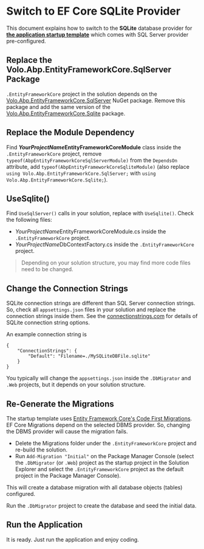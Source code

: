 # Switch to EF Core SQLite Provider

This document explains how to switch to the **SQLite** database provider for **[the application startup template](Startup-Templates/Application.md)** which comes with SQL Server provider pre-configured.

## Replace the Volo.Abp.EntityFrameworkCore.SqlServer Package

`.EntityFrameworkCore` project in the solution depends on the [Volo.Abp.EntityFrameworkCore.SqlServer](https://www.nuget.org/packages/Volo.Abp.EntityFrameworkCore.SqlServer) NuGet package. Remove this package and add the same version of the [Volo.Abp.EntityFrameworkCore.Sqlite](https://www.nuget.org/packages/Volo.Abp.EntityFrameworkCore.Sqlite) package.

## Replace the Module Dependency

Find ***YourProjectName*EntityFrameworkCoreModule** class inside the `.EntityFrameworkCore` project, remove `typeof(AbpEntityFrameworkCoreSqlServerModule)` from the `DependsOn` attribute, add `typeof(AbpEntityFrameworkCoreSqliteModule)` (also replace `using Volo.Abp.EntityFrameworkCore.SqlServer;` with `using Volo.Abp.EntityFrameworkCore.Sqlite;`).

## UseSqlite()

Find `UseSqlServer()` calls in your solution, replace with `UseSqlite()`. Check the following files:

* *YourProjectName*EntityFrameworkCoreModule.cs inside the `.EntityFrameworkCore` project.
* *YourProjectName*DbContextFactory.cs inside the `.EntityFrameworkCore` project.

> Depending on your solution structure, you may find more code files need to be changed.

## Change the Connection Strings

SQLite connection strings are different than SQL Server connection strings. So, check all `appsettings.json` files in your solution and replace the connection strings inside them. See the [connectionstrings.com]( https://www.connectionstrings.com/sqlite/ ) for details of SQLite connection string options.

An example connection string is

```
{
    "ConnectionStrings": {
        "Default": "Filename=./MySQLiteDBFile.sqlite"
    }
}
```

You typically will change the `appsettings.json` inside the `.DbMigrator` and `.Web` projects, but it depends on your solution structure.

## Re-Generate the Migrations

The startup template uses [Entity Framework Core's Code First Migrations](https://docs.microsoft.com/en-us/ef/core/managing-schemas/migrations/). EF Core Migrations depend on the selected DBMS provider. So, changing the DBMS provider will cause the migration fails.

* Delete the Migrations folder under the `.EntityFrameworkCore` project and re-build the solution.
* Run `Add-Migration "Initial"` on the Package Manager Console (select the `.DbMigrator`  (or `.Web`) project as the startup project in the Solution Explorer and select the `.EntityFrameworkCore` project as the default project in the Package Manager Console).

This will create a database migration with all database objects (tables) configured.

Run the `.DbMigrator` project to create the database and seed the initial data.

## Run the Application

It is ready. Just run the application and enjoy coding.
